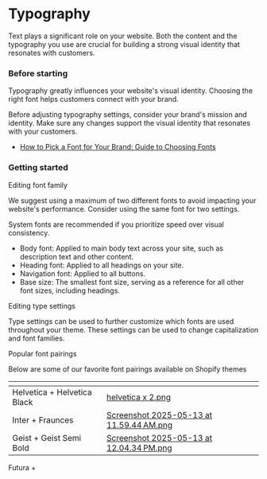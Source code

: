 # Typography

Text plays a significant role on your website. Both the content and the typography you use are crucial for building a strong visual identity that resonates with customers.

### Before starting <a href="#h_d38eb78290" id="h_d38eb78290"></a>

Typography greatly influences your website's visual identity. Choosing the right font helps customers connect with your brand.

Before adjusting typography settings, consider your brand's mission and identity. Make sure any changes support the visual identity that resonates with your customers.

* [How to Pick a Font for Your Brand: Guide to Choosing Fonts](https://www.masterclass.com/articles/how-to-pick-a-font)

### Getting started <a href="#h_97321b3056" id="h_97321b3056"></a>

Editing font family

We suggest using a maximum of two different fonts to avoid impacting your website's performance. Consider using the same font for two settings.

System fonts are recommended if you prioritize speed over visual consistency.

* Body font: Applied to main body text across your site, such as description text and other content.
* Heading font: Applied to all headings on your site.
* Navigation font: Applied to all buttons.
* Base size: The smallest font size, serving as a reference for all other font sizes, including headings.

Editing type settings

Type settings can be used to further customize which fonts are used throughout your theme. These settings can be used to change capitalization and font families.

Popular font pairings

Below are some of our favorite font pairings available on Shopify themes



<table data-view="cards"><thead><tr><th></th><th data-hidden data-card-cover data-type="files"></th></tr></thead><tbody><tr><td>Helvetica + Helvetica Black</td><td><a href="../../.gitbook/assets/helvetica x 2.png">helvetica x 2.png</a></td></tr><tr><td>Inter + Fraunces</td><td><a href="../../.gitbook/assets/Screenshot 2025-05-13 at 11.59.44 AM.png">Screenshot 2025-05-13 at 11.59.44 AM.png</a></td></tr><tr><td>Geist + Geist Semi Bold</td><td><a href="../../.gitbook/assets/Screenshot 2025-05-13 at 12.04.34 PM.png">Screenshot 2025-05-13 at 12.04.34 PM.png</a></td></tr></tbody></table>





Futura +&#x20;
